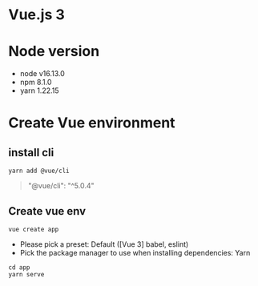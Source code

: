 # Vue.js 3

# Node version

- node v16.13.0
- npm 8.1.0
- yarn 1.22.15

# Create Vue environment

## install cli

```
yarn add @vue/cli
```

> "@vue/cli": "^5.0.4"

## Create vue env

```
vue create app
```

- Please pick a preset: Default ([Vue 3] babel, eslint)
- Pick the package manager to use when installing dependencies: Yarn

```
cd app
yarn serve
```
